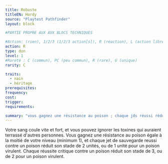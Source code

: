 ```yaml
---
title: Robuste
titleEN: Hardy
source: "Playtest Pathfinder"
layout: block

#PARTIE PROPRE AUX AUX BLOCS TECHNIQUES

#Action: (rien), 1/2/3 (1/2/3 action[s]), R (réaction), L (action libre)
action: R
type: don
level: 1
#Rareté : C (commun), PC (peu commun), R (rare), U (unique)
rarity: C

traits:
  - nain
  - héritage
prerequisites:
frequency:
cost:
trigger: 
requirements:

summary: "vous gagnez une résistance au poison ; chaque jds réussi réduit les effets du poison"
---
```


Votre sang coule vite et fort, et vous pouvez ignorer les toxines qui auraient terrassé d'autres personnes. Vous gagnez une résistance au poison égale à la moitié de votre niveau (minimum 1), et chaque jet de sauvegarde reussi contre un poison réduit son stade de 2 unités, ou de 1 unité pour un poison virulent. Chaque réussite critique contre un poison réduit son stade de 3, ou de 2 pour un poison virulent.
